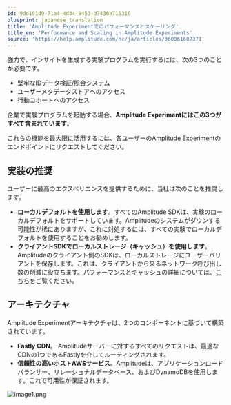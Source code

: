 ```yaml
---
id: 9dd191d9-71a4-4d34-8453-d7436a715316
blueprint: japanese_translation
title: 'Amplitude Experimentでのパフォーマンスとスケーリング'
title_en: 'Performance and Scaling in Amplitude Experiments'
source: 'https://help.amplitude.com/hc/ja/articles/360061687371'
---
```

強力で、インサイトを生成する実験プログラムを実行するには、次の3つのことが必要です。

* 堅牢なIDデータ検証/照合システム
* ユーザーメタデータストアへのアクセス
* 行動コホートへのアクセス

企業で実験プログラムを起動する場合、**Amplitude Experimentにはこの3つがすべて含まれています**。

これらの機能を最大限に活用するには、各ユーザーのAmplitude Experimentのエンドポイントにリクエストしてください。

## 実装の推奨

ユーザーに最高のエクスペリエンスを提供するために、当社は次のことを推奨します。

* **ローカルデフォルトを使用します**。すべてのAmplitude SDKは、実験のローカルデフォルトをサポートしています。Amplitudeのシステムがダウンする可能性が稀にありますが、これに対処するには、すべての実験でローカルデフォルトを使用することをお勧めします。
* **クライアントSDKでローカルストレージ（キャッシュ）を使用します**。Amplitudeのクライアント側のSDKは、ローカルストレージにユーザーバリアントを保存します。これは、クライアントから来るネットワーク呼び出し数の削減に役立ちます。パフォーマンスとキャッシュの詳細については、[こちら](https://www.docs.developers.amplitude.com/experiment/general/performance-and-caching/)をご覧ください。

## アーキテクチャ

Amplitude Experimentアーキテクチャは、2つのコンポーネントに基づいて構築されています。

* **Fastly CDN**。 Amplitudeサーバーに対するすべてのリクエストは、最適なCDNの1つであるFastlyを介してルーティングされます。
* **信頼性の高いホストAWSサービス**。Amplitudeは、アプリケーションロードバランサー、リレーショナルデータベース、およびDynamoDBを使用します。これで可用性が保証されます。

![image1.png](/docs/output/img/jp/image1-png.png)

